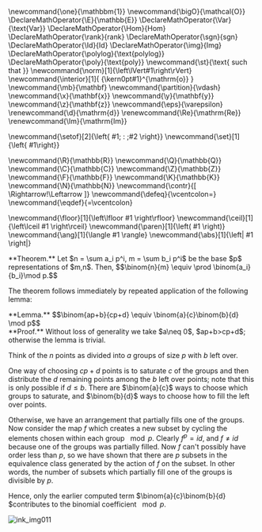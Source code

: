\newcommand{\one}{\mathbbm{1}}
\newcommand{\bigO}{\mathcal{O}}
\DeclareMathOperator{\E}{\mathbb{E}}
\DeclareMathOperator{\Var}{\text{Var}}
\DeclareMathOperator{\Hom}{Hom}
\DeclareMathOperator{\rank}{rank}
\DeclareMathOperator{\sgn}{sgn}
\DeclareMathOperator{\Id}{Id}
\DeclareMathOperator{\img}{Img}
\DeclareMathOperator{\polylog}{\text{polylog}}
\DeclareMathOperator{\poly}{\text{poly}}
\newcommand{\st}{\text{ such that }}
\newcommand{\norm}[1]{\left\lVert#1\right\rVert}
\newcommand{\interior}[1]{ {\kern0pt#1}^{\mathrm{o}} }
\newcommand{\mb}{\mathbf}
\newcommand{\partition}{\vdash}
\newcommand{\x}{\mathbf{x}}
\newcommand{\y}{\mathbf{y}}
\newcommand{\z}{\mathbf{z}}
\newcommand{\eps}{\varepsilon}
\renewcommand{\d}{\mathrm{d}}
\renewcommand{\Re}{\mathrm{Re}}
\renewcommand{\Im}{\mathrm{Im}}

\newcommand{\setof}[2]{\left\{ #1\; : \;#2 \right\}}
\newcommand{\set}[1]{\left\{ #1\right\}}

\newcommand{\R}{\mathbb{R}}
\newcommand{\Q}{\mathbb{Q}}
\newcommand{\C}{\mathbb{C}}
\newcommand{\Z}{\mathbb{Z}}
\newcommand{\F}{\mathbb{F}}
\newcommand{\K}{\mathbb{K}}
\newcommand{\N}{\mathbb{N}}
\newcommand{\contr}{\[ \Rightarrow\!\Leftarrow \]}
\newcommand{\defeq}{\vcentcolon=}
\newcommand{\eqdef}{=\vcentcolon}

\newcommand{\floor}[1]{\left\lfloor #1 \right\rfloor}
\newcommand{\ceil}[1]{\left\lceil #1 \right\rceil}
\newcommand{\paren}[1]{\left( #1 \right)}
\newcommand{\ang}[1]{\langle #1 \rangle}
\newcommand{\abs}[1]{\left| #1 \right|}


<div class="thm envbox">**Theorem.**
Let $n = \sum a_i p^i, m = \sum b_i p^i$ be the base $p$
representations of $m,n$. Then,
$$\binom{n}{m} \equiv \prod \binom{a_i}{b_i}\mod p.$$
</div>

The theorem follows immediately by repeated application of the
following lemma:
<div class="lem envbox">**Lemma.**
$$\binom{ap+b}{cp+d} \equiv \binom{a}{c}\binom{b}{d} \mod p$$
</div>
<div class="pf envbox">**Proof.**
Without loss of generality we take $a\neq 0$,  $ap+b>cp+d$;
otherwise the lemma is trivial.

Think of the $n$ points as divided into $a$ groups of size $p$
with $b$ left over.

One way of choosing $cp+d$ points is to saturate $c$ of the
groups and then distribute the $d$ remaining points among the
$b$ left over points; note that this is only possible if $d\leq b.$
There are $\binom{a}{c}$ ways to choose which groups to saturate,
and  $\binom{b}{d}$ ways to choose how to fill the left over
points.

Otherwise, we have an arrangement that partially fills one of the
groups. Now consider the map $f$ which creates a new subset by
cycling the elements chosen within each group $\mod p$. Clearly
 $f^p = id$, and  $f\neq id$ because one of the groups was
partially filled. Now $f$ can't possibly have order less
than $p$, so we have shown that there are $p$ subsets in the
equivalence class generated by the action of $f$ on the subset.
In other words, the number of subsets which partially fill one of
the groups is divisible by $p$.

Hence, only the earlier computed term
$\binom{a}{c}\binom{b}{d} $contributes to the binomial
coefficient $\mod p.$

</div>


![ink_img011](src/images/ink_img011.png)

